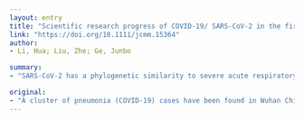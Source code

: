 ```yaml
---
layout: entry
title: "Scientific research progress of COVID-19/ SARS-CoV-2 in the first five months"
link: "https://doi.org/10.1111/jcmm.15364"
author:
- Li, Hua; Liu, Zhe; Ge, Junbo

summary:
- "SARS-CoV-2 has a phylogenetic similarity to severe acute respiratory syndrome coronavirus 2. The virus transmits mainly through droplets and close contact and the elder or people with chronic diseases are high-risk population. COVID-19 has become pandemic rapidly after onset and so far the infected people have been above 2,000,000 and more than 130,000 died worldwide according to World Health Organization."

original:
- "A cluster of pneumonia (COVID-19) cases have been found in Wuhan China in late December, 2019 and subsequently a novel coronavirus with a positive stranded RNA was identified to be the etiological virus (severe acute respiratory syndrome coronavirus 2, SARS-CoV-2), which has a phylogenetic similarity to severe acute respiratory syndrome coronavirus (SARS-CoV). SARS-CoV-2 transmits mainly through droplets and close contact and the elder or people with chronic diseases are high-risk population. People affected by SARS-CoV-2 can be asymptomatic, which brings about more difficulties to control the transmission. COVID-19 has become pandemic rapidly after onset and so far the infected people have been above 2,000,000 and more than 130,000 died worldwide according to COVID-19 situation dashboard of World Health Organization (https://covid19.who.int). Here, we summarized the current known knowledge regarding epidemiological, pathogenesis, pathology, clinical features, comorbidities and treatment of COVID-19/ SARS-CoV-2 as reference for the prevention and control COVID-19."
---
```


